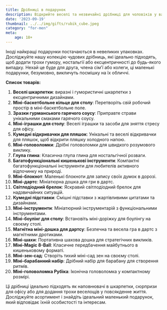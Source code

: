 ```yaml
---
title: Дрібниці в подарунок
description: Відкрийте веселі та незвичайні дрібниці для чоловіків у вашому житті.
date: '2023-09-19'
thumbnail: ../../img/gifts/rubik_cube.jpeg
category: "for-men"
meta:
    age: 18+
---
```

Іноді найкращі подарунки постачаються в невеликих упаковках. Досліджуйте нашу колекцію чудових дрібниць, які ідеально підходять, щоб додати трохи гумору, ностальгії або ексцентричності до будь-якого випадку. Нехай це буде для друга, члена сім'ї або колеги, ці маленькі подарунки, безумовно, викличуть посмішку на їх обличчі.

**Список товарів:**
1. **Веселі шкарпетки**: виразні і гумористичні шкарпетки з ексцентричними дизайнами.
2. **Міні-баскетбольне кільце для столу**: Перетворіть свій робочий простір в міні-баскетбольне поле.
3. **Зразки гурманського гарячого соусу**: Приправте страви унікальними смаками гарячого соусу.
4. **Міні-іграшки для столу**: Веселі іграшки та засоби для зняття стресу для офісу.
5. **Кумедні відкривачки для пляшок**: Унікальні та веселі відкривачки для пляшок, щоб відкрити пляшку холодного напою.
6. **Міні-головоломки**: Дрібні головоломки для швидкого розумового виклику.
7. **Глупа глина**: Класична глупа глина для ностальгічної розваги.
8. **Багатофункціональні кишенькові інструменти**: Компактні багатофункціональні інструменти для любителів активного відпочинку на природі.
9. **Міні-блокнот**: Маленькі блокноти для запису своїх думок в дорозі.
10. **Міні-дартс**: Мініатюрна дошка для гри в дартс.
11. **Світлодіодний брелок**: Яскравий світлодіодний брелок для надзвичайних ситуацій.
12. **Кумедні підставки**: Смішні підставки з жартівливими цитатами та дизайнами.
13. **Міні-інструменти**: Мініатюрний інструментарій з функціональними інструментами.
14. **Міні-боулінг для столу**: Встановіть міні-доріжку для боулінгу на своєму столі.
15. **Магнітна міні-дошка для дартсу**: Безпечна та весела гра в дартс з магнітними дротиками.
16. **Міні-шахи**: Портативна шахова дошка для стратегічних викликів.
17. **Міні-Magic 8-Ball**: Класичне передбачення майбутнього в кишеньковому форматі.
18. **Міні-зен-сад**: Створіть тихий міні-сад зен на своєму столі.
19. **Міні-барабанний набір**: Дрібний набір для барабану для створення ритмів.
20. **Міні-головоломка Рубіка**: Іконічна головоломка у компактному розмірі.

Ці дрібниці ідеально підходять як наповнювачі в шкарпетки, сюрпризи для офісу або для додання трохи веселощів у повсякденне життя. Досліджуйте асортимент і знайдіть ідеальний маленький подарунок, який відповідає їхній особистості та інтересам.
